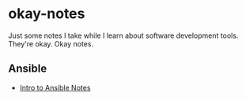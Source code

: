 # okay-notes
Just some notes I take while I learn about software development tools. They're okay. Okay notes.


## Ansible
- [ Intro to Ansible Notes](./intro_to_ansible.md)